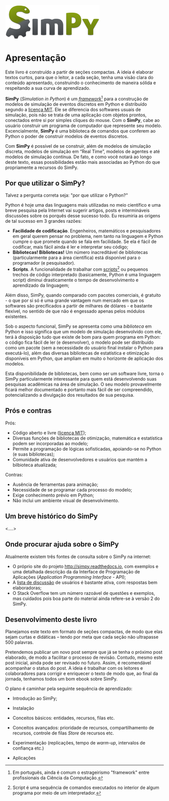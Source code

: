 ![SimPy logo](SimPy_Logo300.png)

# Apresentação

Este livro é construído a partir de seções compactas. A ideia é elaborar textos curtos, para que o leitor, a cada seção, tenha uma visão clara do conteúdo apresentado, construindo o conhecimento de maneira sólida e respeitando a sua curva de aprendizado.

**SimPy** \(_Simulation in Python_\) é um _[framework](https://pt.wikipedia.org/wiki/Framework)_[^1] para a construção de modelos de simulação de eventos discretos em Python e distribuído segundo a [licença MIT](https://pt.wikipedia.org/wiki/Licen%C3%A7a_MIT).  Ele se diferencia dos softwares usuais de simulação, pois não se trata de uma aplicação com objetos prontos, conectados entre si por simples cliques do mouse. Com o **SimPy**, cabe ao usuário construir um programa de computador que represente seu modelo. Excencialmente, **SimPy** é uma biblioteca de comandos que conferem ao Python  o poder de construir modelos de eventos discretos.

Com **SimPy** é possível de se construir, além de modelos de simulação discreta, modelos de simulação em “Real Time”, modelos de agentes e até modelos de simulação contínua. De fato, e como você notará ao longo deste texto, essas possibilidades estão mais associadas ao Python do que propriamente a recursos do SimPy.

## Por que utilizar o SimPy?

Talvez a pergunta correta seja: "por que utilizar o Python?"

Python é hoje uma das linguagens mais utilizadas no meio científico e uma breve pesquisa pela Internet vai sugerir artigos, posts e intermináveis discussões sobre os porquês desse sucesso todo. Eu resumiria  as origens de tal sucesso em 3 grandes razões:

* **Facilidade de codificação**. Engenheiros, matemáticos e pesquisadores em geral querem pensar no problema, nem tanto na linguagem e Python cumpre o que promete quando se fala em facilidade. Se ela é fácil de codificar, mais fácil ainda é ler e interpretar seu código;
* **Bibliotecas! Bibliotecas!** Um número inacreditável de bibliotecas \(particularmente para a área científica\) está disponível para o programador \(e pesquisador\).
* **Scripts**. A funcionalidade de trabalhar com [scripts](https://pt.wikipedia.org/wiki/Linguagem_de_script)[^2] ou pequenos trechos de código interpretado \(basicamente, Python é uma linguagem script\) diminui drasticamente o tempo de desenvolvimento e aprendizado da linguagem;

Além disso, SimPy, quando comparado com pacotes comerciais, é gratuito - o que por si só é uma grande vantagem num mercado em que os softwares são precificados a partir de milhares de dólares - e bastante
flexível, no sentido de que não é engessado apenas pelos módulos existentes.

Sob o aspecto funcional, SimPy se apresenta como uma _biblioteca_ em Python e isso significa que um modelo de simulação desenvolvido com ele, terá à disposição tudo que existe de bom para quem programa em Python: o código fica fácil de ler \(e desenvolver\), o modelo pode ser distribuído como um pacote \(sem a necessidade do usuário final instalar o Python para executá-lo\), além das diversas bibliotecas de estatística e otimização disponíveis em Python, que ampliam em muito o horizonte de aplicação dos modelos.

Esta disponibilidade de bibliotecas, bem como ser um software livre, torna o SimPy particularmente interessante para quem está desenvolvendo suas pesquisas acadêmicas na área de simulação. O seu modelo provavelmente ficará melhor documentado e portanto mais fácil de ser compreendido, potencializando a divulgação dos resultados de sua pesquisa.

## Prós e contras

Prós:

* Código aberto e livre \([licença MIT](https://pt.wikipedia.org/wiki/Licen%C3%A7a_MIT)\);
* Diversas funções de bibliotecas de otimização, matemática e estatística podem ser incorporadas ao modelo;
* Permite a programação de lógicas sofisticadas, apoiando-se no Python \(e suas bibliotecas\);
* Comunidade ativa de desenvolvedores e usuários que mantém a bilbioteca atualizada;

Contras:

* Ausência de ferramentas para animação;
* Necessidade de se programar cada processo do modelo;
* Exige conhecimento prévio em Python;
* Não inclui um ambiente visual de desenvolvimento.


## Um breve histórico do SimPy
<....>

## Onde procurar ajuda sobre o SimPy
Atualmente existem três fontes de consulta sobre o SimPy na internet:
* O próprio site do projeto http://simpy.readthedocs.io, com exemplos e uma detalhada descrição da da Interface de Programação de Aplicações (*Application Programming Interface* - API);
* A [lista de discussão](https://groups.google.com/forum/#!forum/python-simpy) de usuários é bastante ativa, com respostas bem elaboradoras;
* O Stack Overflow tem um número razoável de questões e exemplos, mas cuidados pois boa parte do material ainda refere-se à versão 2 do SimPy.

## Desenvolvimento deste livro

Planejamos este texto em formato de seções compactas, de modo que elas sejam curtas e didáticas – tendo por meta que cada seção não ultrapasse 500 palavras.

Pretendemos publicar um novo post sempre que já se tenha o próximo post elaborado, de modo a facilitar o processo de revisão. Contudo, mesmo este post inicial, ainda pode ser revisado no futuro. Assim, é recomendável acompanhar o status do post. A ideia é trabalhar com os leitores e colaboradores para corrigir e enriquecer o texto de modo que, ao final da jornada, tenhamos todos um bom ebook sobre SimPy.

O plano é caminhar pela seguinte sequência de aprendizado:

* Introdução ao SimPy;
* Instalação
* Conceitos básicos: entidades, recursos, filas etc.
* Conceitos avançados: prioridade de recursos, compartilhamento de recursos, controle de filas _Store_ de recursos etc.
* Experimentação \(replicações, tempo de _warm-up_, intervalos de confiança etc.\)
* Aplicações

  [^1]: Em português, ainda é comum o estrageirismo "framework" entre profissionais da Ciência da Computação. 

  [^2]: Script é uma sequência de comandos executados no interior de algum programa por meio de um interpretador. 


